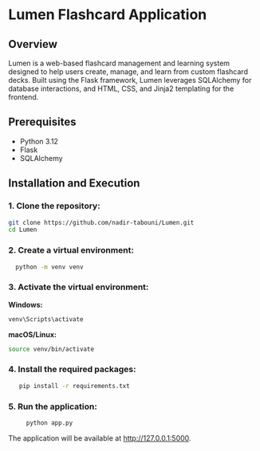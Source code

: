 # Lumen Flashcard Application

## Overview
Lumen is a web-based flashcard management and learning system designed to help users create, manage, and learn from custom flashcard decks. Built using the Flask framework, Lumen leverages SQLAlchemy for database interactions, and HTML, CSS, and Jinja2 templating for the frontend.

## Prerequisites
- Python 3.12
- Flask
- SQLAlchemy

## Installation and Execution

### 1. **Clone the repository:**
   ```sh
   git clone https://github.com/nadir-tabouni/Lumen.git
   cd Lumen
 ```

### 2. **Create a virtual environment:**

  ```sh
    python -m venv venv
 ```
 
### 3. **Activate the virtual environment:**

**Windows:**

   ```sh   
   venv\Scripts\activate
   ```
**macOS/Linux:**

   ```sh
   source venv/bin/activate
```
### 4. **Install the required packages:**

 ```sh
    pip install -r requirements.txt
```
### 5. **Run the application:**

```sh
     python app.py
   ```
The application will be available at http://127.0.0.1:5000.